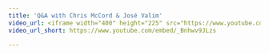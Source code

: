 ```yaml
---
title: 'Q&A with Chris McCord & José Valim'
video_url: <iframe width="400" height="225" src="https://www.youtube.com/embed/_Bnhwv9JLzs" title="YouTube video player" frameborder="0" allow="accelerometer; autoplay; clipboard-write; encrypted-media; gyroscope; picture-in-picture" allowfullscreen></iframe>
video_url_short: https://www.youtube.com/embed/_Bnhwv9JLzs

---
```

